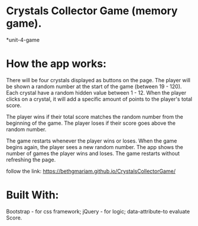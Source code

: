 # Crystals Collector Game (memory game).
*unit-4-game 

# How the app works:

There will be four crystals displayed as buttons on the page.
The player will be shown a random number at the start of the game (between 19 - 120).
Each crystal have a random hidden value between 1 - 12.
When the player clicks on a crystal, it will add a specific amount of points to the player's total score.

The player wins if their total score matches the random number from the beginning of the game.
The player loses if their score goes above the random number.

The game restarts whenever the player wins or loses.
When the game begins again, the player sees a new random number.
The app shows the number of games the player wins and loses. 
The game restarts without refreshing the page.

follow the link: https://bethgmariam.github.io/CrystalsCollectorGame/

# Built With:

Bootstrap - for css framework;
jQuery - for logic;
data-attribute-to evaluate Score.




